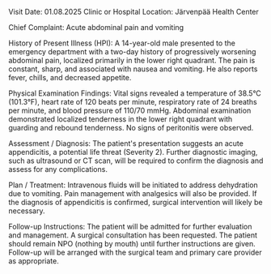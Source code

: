  Visit Date: 01.08.2025
Clinic or Hospital Location: Järvenpää Health Center

Chief Complaint: Acute abdominal pain and vomiting

History of Present Illness (HPI): A 14-year-old male presented to the emergency department with a two-day history of progressively worsening abdominal pain, localized primarily in the lower right quadrant. The pain is constant, sharp, and associated with nausea and vomiting. He also reports fever, chills, and decreased appetite.

Physical Examination Findings: Vital signs revealed a temperature of 38.5°C (101.3°F), heart rate of 120 beats per minute, respiratory rate of 24 breaths per minute, and blood pressure of 110/70 mmHg. Abdominal examination demonstrated localized tenderness in the lower right quadrant with guarding and rebound tenderness. No signs of peritonitis were observed.

Assessment / Diagnosis: The patient's presentation suggests an acute appendicitis, a potential life threat (Severity 2). Further diagnostic imaging, such as ultrasound or CT scan, will be required to confirm the diagnosis and assess for any complications.

Plan / Treatment: Intravenous fluids will be initiated to address dehydration due to vomiting. Pain management with analgesics will also be provided. If the diagnosis of appendicitis is confirmed, surgical intervention will likely be necessary.

Follow-up Instructions: The patient will be admitted for further evaluation and management. A surgical consultation has been requested. The patient should remain NPO (nothing by mouth) until further instructions are given. Follow-up will be arranged with the surgical team and primary care provider as appropriate.